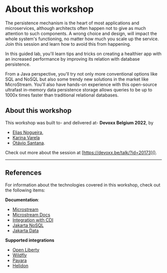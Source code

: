 # About this workshop

The persistence mechanism is the heart of most applications and microservices, although architects often happen not to give as much attention to such components. A wrong choice and design, will impact the whole system's functioning, no matter how much you scale up the service. Join this session and learn how to avoid this from happening.

In this guided lab, you'll learn tips and tricks on creating a healthier app with an increased performance by improving its relation with database persistence.

From a Java perspective, you'll try not only more conventional options like SQL and NoSQL but also some trendy new solutions in the market like MicroStream. You'll also have hands-on experience with this open-source ultrafast in-memory data persistence storage allows queries to be up to 1000x times faster than traditional relational databases.

## About this workshop

This workshop was built to- and delivered at- **Devoxx Belgium 2022**, by 

- [Elias Nogueira](https://twitter.com/eliasnogueira), 
- [Karina Varela](https://twitter.com/kvarel4)  
- [Otávio Santana](https://twitter.com/otaviojava).

Check out more about the session at [https://devoxx.be/talk/?id=20173]().

---

## References

For information about the technologies covered in this workshop, check out the following items:

**Documentation**:

- [Microstream](https://microstream.one/)
- [Microstream Docs](https://docs.microstream.one/manual/intro/welcome.html)
- [Integration with CDI](https://dzone.com/articles/microstream-jakarta-ee-integration)
- [Jakarta NoSQL](https://jakarta.ee/specifications/nosql/)
- [Jakarta Data](https://jakarta.ee/specifications/data/)

**Supported integrations**

- [Open Liberty](https://dzone.com/articles/ultra-fast-microservices-when-microstream-meets-op)
- [Wildfly](https://dzone.com/articles/ultra-fast-microservices-part-2-when-microstream-m)
- [Payara](https://dzone.com/articles/ultra-fast-microservices-when-microstream-meets-pa)
- [Helidon](https://dzone.com/articles/ultra-fast-microservices-helidon-microstream)
